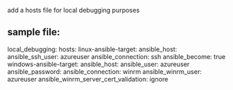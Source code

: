 add a hosts file for local debugging purposes


sample file:
---
local_debugging:
  hosts:
    linux-ansible-target:
      ansible_host: <pub ip>
      ansible_ssh_user: azureuser
      ansible_connection: ssh
      ansible_become: true
    windows-ansible-target:
      ansible_host: <pub ip>
      ansible_user: azureuser
      ansible_password: <password>
      ansible_connection: winrm
      ansible_winrm_user: azureuser
      ansible_winrm_server_cert_validation: ignore